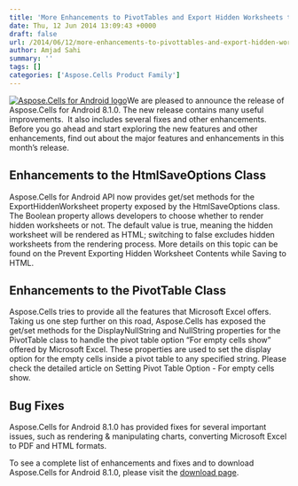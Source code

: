 ```yaml
---
title: 'More Enhancements to PivotTables and Export Hidden Worksheets to HTML in Aspose.Cells for Android 8.1.0'
date: Thu, 12 Jun 2014 13:09:43 +0000
draft: false
url: /2014/06/12/more-enhancements-to-pivottables-and-export-hidden-worksheets-to-html-in-aspose.cells-for-android-8.1.0/
author: Amjad Sahi
summary: ''
tags: []
categories: ['Aspose.Cells Product Family']
---
```


[![Aspose.Cells for Android logo][1]](https://blog.aspose.com/wp-content/uploads/sites/2/2014/06/aspose-Cells-for-Android_100.png)We are pleased to announce the release of Aspose.Cells for Android 8.1.0. The new release contains many useful improvements.  It also includes several fixes and other enhancements. Before you go ahead and start exploring the new features and other enhancements, find out about the major features and enhancements in this month’s release.

## Enhancements to the HtmlSaveOptions Class

Aspose.Cells for Android API now provides get/set methods for the ExportHiddenWorksheet property exposed by the HtmlSaveOptions class. The Boolean property allows developers to choose whether to render hidden worksheets or not. The default value is true, meaning the hidden worksheet will be rendered as HTML; switching to false excludes hidden worksheets from the rendering process. More details on this topic can be found on the Prevent Exporting Hidden Worksheet Contents while Saving to HTML.

## Enhancements to the PivotTable Class

Aspose.Cells tries to provide all the features that Microsoft Excel offers. Taking us one step further on this road, Aspose.Cells has exposed the get/set methods for the DisplayNullString and NullString properties for the PivotTable class to handle the pivot table option “For empty cells show” offered by Microsoft Excel. These properties are used to set the display option for the empty cells inside a pivot table to any specified string. Please check the detailed article on Setting Pivot Table Option - For empty cells show.

## Bug Fixes

Aspose.Cells for Android 8.1.0 has provided fixes for several important issues, such as rendering & manipulating charts, converting Microsoft Excel to PDF and HTML formats.

To see a complete list of enhancements and fixes and to download Aspose.Cells for Android 8.1.0, please visit the [download page][2].




[1]: https://blog.aspose.com/wp-content/uploads/sites/2/2014/06/aspose-Cells-for-Android_100.png "Aspose.Cells for Android logo"
[2]: http://www.aspose.com/community/files/74/android-components/aspose.cells-for-android/entry551537.aspx




